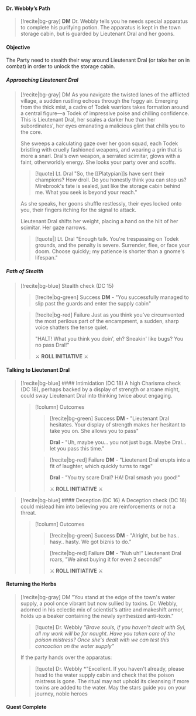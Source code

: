 #### Dr. Webbly’s Path

>[!recite|bg-gray] **DM** 
>Dr. Webbly tells you he needs special apparatus to complete his purifying potion. The apparatus is kept in the town storage cabin, but is guarded by Lieutenant Dral and her goons.

#### Objective
The Party need to stealth their way around Lieutenant Dral (or take her on in combat) in order to unlock the storage cabin.

##### Approaching Lieutenant Dral
>[!recite|bg-gray] DM
>As you navigate the twisted lanes of the afflicted village, a sudden rustling echoes through the foggy air. Emerging from the thick mist, a cadre of Todek warriors takes formation around a central figure—a Todek of impressive poise and chilling confidence. This is Lieutenant Dral, her scales a darker hue than her subordinates', her eyes emanating a malicious glint that chills you to the core.
>
>She sweeps a calculating gaze over her goon squad, each Todek bristling with cruelly fashioned weapons, and wearing a grin that is more a snarl. Dral’s own weapon, a serrated scimitar, glows with a faint, otherworldly energy. She looks your party over and scoffs.
>
>>[!quote] Lt. Dral
>>"So, the [[Platypian]]s have sent their champions? How droll. Do you honestly think you can stop us? Mirebrook's fate is sealed, just like the storage cabin behind me. What you seek is beyond your reach."
>
>As she speaks, her goons shuffle restlessly, their eyes locked onto you, their fingers itching for the signal to attack.
>
>Lieutenant Dral shifts her weight, placing a hand on the hilt of her scimitar. Her gaze narrows.
>
>>[!quote|] Lt. Dral
>>"Enough talk. You're trespassing on Todek grounds, and the penalty is severe. Surrender, flee, or face your doom. Choose quickly; my patience is shorter than a gnome's lifespan."

##### Path of Stealth
>[!recite|bg-blue] Stealth check (DC 15)
>>[!recite|bg-green] Success
>>**DM** - "You successfully managed to slip past the guards and enter the supply cabin"
>
>>[!recite|bg-red] Failure
>>Just as you think you've circumvented the most perilous part of the encampment, a sudden, sharp voice shatters the tense quiet.
>>
>>"HALT! What you think you doin', eh? Sneakin' like bugs? You no pass Dral!"
>>
>>⚔️ **ROLL INITIATIVE** ⚔️

#### Talking to Lieutenant Dral
>[!recite|bg-blue] #### Intimidation (DC 18)
>A high Charisma check (DC 18), perhaps backed by a display of strength or arcane might, could sway Lieutenant Dral into thinking twice about engaging.
>>[!column] Outcomes
>>>[!recite|bg-green] Success
>>>**DM** - "Lieutenant Dral hesitates. Your display of strength makes her hesitant to take you on. She allows you to pass"
>>>
>>>**Dral** - "Uh, maybe you... you not just bugs. Maybe Dral... let you pass this time."
>>
>>>[!recite|bg-red] Failure
>>>**DM** - "Lieutenant Dral erupts into a fit of laughter, which quickly turns to rage"
>>>
>>>**Dral** - "You try scare Dral? HA! Dral smash you good!"
>>>
>>>⚔️ **ROLL INITIATIVE** ⚔️

>[!recite|bg-blue] #### Deception (DC 16)
>A Deception check (DC 16) could mislead him into believing you are reinforcements or not a threat.
>>[!column] Outcomes
>>>[!recite|bg-green] Success
>>>**DM** - "Alright, but be has.. hasy.. hasty. We got biznis to do."
>>
>>>[!recite|bg-red] Failure
>>>**DM** - "Nuh uh!" Lieutenant Dral roars, "We ainst buying it for even 2 seconds!"
>>>
>>>⚔️ **ROLL INITIATIVE** ⚔️

#### Returning the Herbs
>[!recite|bg-gray] DM
>"You stand at the edge of the town's water supply, a pool once vibrant but now sullied by toxins. Dr. Webbly, adorned in his eclectic mix of scientist's attire and makeshift armor, holds up a beaker containing the newly synthesized anti-toxin."
>
>> [!quote] Dr. Webbly
>> *"Brave souls, if you haven't dealt with Syl, all my work will be for naught. Have you taken care of the poison mistress? Once she's dealt with we can test this concoction on the water supply"*
>
>If the party hands over the apparatus:
>
>>[!quote] Dr. Webbly
>>*"Excellent. If you haven't already, please head to the water supply cabin and check that the poison mistress is gone. The ritual may not uphold its cleansing if more toxins are added to the water. May the stars guide you on your journey, noble heroes
>


#### Quest Complete


